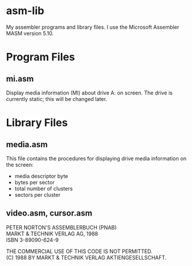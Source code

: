 # asm-lib
My assembler programs and library files. I use the Microsoft Assembler MASM version 5.10.

# Program Files
## mi.asm
Display media information (MI) about drive A: on screen. The drive is currently static; this will be changed later.

# Library Files
## media.asm
This file contains the procedures for displaying drive media information on the screen:
- media descriptor byte
- bytes per sector
- total number of clusters
- sectors per cluster

## video.asm, cursor.asm

PETER NORTON'S ASSEMBLERBUCH (PNAB)<br>
MARKT & TECHNIK VERLAG AG, 1988<br>
ISBN 3-89090-624-9<br>

THE COMMERCIAL USE OF THIS CODE IS NOT PERMITTED.<br>
(C) 1988 BY MARKT & TECHNIK VERLAG AKTIENGESELLSCHAFT.<br>
